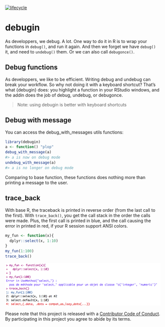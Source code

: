 <!-- README.md is generated from README.Rmd. Please edit that file -->
[![lifecycle](https://img.shields.io/badge/lifecycle-experimental-orange.svg)](https://img.shields.io/badge/lifecycle-experimental-orange.svg)

debugin
=======

As developpers, we debug. A lot. One way to do it in R is to wrap your
functions in `debug()`, and run it again. And then we forget we have
`debug()` it, and need to `undebug()` them. Or we can also call
`debugonce()`.

Debug functions
---------------

As developpers, we like to be efficient. Writing debug and undebug can
break your workflow. So why not doing it with a keyboard shortcut?
That’s what {debugin} does: you highlight a function in your RStudio
windows, and the addin does the job of debug, undebug, or debugonce.

> Note: using debugin is better with keyboard shortcuts

Debug with message
------------------

You can access the debug\_with\_messages utils functions:

``` r
library(debugin)
a <- function() "plop"
debug_with_message(a)
#> a is now on debug mode
undebug_with_message(a)
#> a is no longer on debug mode
```

Comparing to base function, these functions does nothing more than
printing a message to the user.

trace\_back
-----------

With base R, the traceback is printed in reverse order (from the last
call to the first). With `trace_back()`, you get the call stack in the
order the calls were made. Plus, the first call is printed in blue, and
the call causing the error in printed in red, if your R session support
ANSI colors.

``` r
my_fun <- function(x){
  dplyr::select(x, 1:10)
}
my_fun(1:100)
trace_back()
```

![](img/color_traceback.png)

Please note that this project is released with a [Contributor Code of
Conduct](CONDUCT.md). By participating in this project you agree to
abide by its terms.
